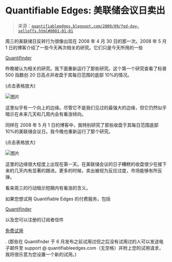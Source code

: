 <!--yml

类别：未分类

日期：2024-05-18 13:13:23

-->

# Quantifiable Edges: 美联储会议日卖出

> 来源：[`quantifiableedges.blogspot.com/2009/09/fed-day-selloffs.html#0001-01-01`](http://quantifiableedges.blogspot.com/2009/09/fed-day-selloffs.html#0001-01-01)

周三的美联储日反转行为很像出现在 2008 年 4 月 30 日的那一次。2008 年 5 月 1 日的博客介绍了一些今天再次相关的研究。它们只是今天所用的一些

[Quantifinder](http://quantifiableedges.blogspot.com/2009/05/quantifinder-unveiled.html)

昨晚被认为相关的研究。我下面重新运行了那些研究。这个第一个研究查看了标普 500 指数创 20 日高点并收盘于其每日范围的底部 10%的情况。

(点击表格放大)

![图片](https://blogger.googleusercontent.com/img/b/R29vZ2xl/AVvXsEicObcclESFuDIBLocr_hC9IujUeB4JagWC60Iq5ed_n-qzDJ3LpMfmxEy4r7R0Fx6kF7n745QYATf49ANDnAS8QYVYi78EJMiGsZhA__SlotPVLBTYYwVkEK3p8I1DqjNNvrVGEHgQQrsr/s1600-h/2009-9-24+png1.png)

这里似乎有一个向上的边缘。尽管它不是我们见过的最强大的边缘，但它仍然似乎暗示在未来几天和几周内会有看涨倾向。

同样在 2008 年 5 月 1 日的博客中，我特别研究了那些收盘于其每日范围底部 10%的美联储会议日。我今晚也重新运行了那个研究。

(点击表格放大)

![图片](https://blogger.googleusercontent.com/img/b/R29vZ2xl/AVvXsEi0uGe-o3IJQ1QvHQUBYTNu6lz4Sub8TqSnsdxDUlPGIiuV8as-ukxvC0_Gb4B6_ATUChneyNkzHJKS0CHEQLQgJKOk2V4fvZ3ydW7lntzsok6zQOylMJCJbCNg0EZzgyaO4-3KwWC87UE4/s1600-h/2009-9-24+png2.png)

这里的边缘很大程度上出现在第一天。在美联储会议的日子糟糕的收盘很少在接下来的几天内有显著的跟进。更多的时候，卖出被视为反应过度，市场能够有所反弹。

看来周三的行动暗示短期内有看涨的含义。

如果您想试用 Quantifiable Edges 的付费服务，包括

[Quantifinder](http://quantifiableedges.blogspot.com/2009/05/quantifinder-unveiled.html)

以及您可以注册的订阅者信件

[免费试用](http://www.quantifiableedges.com/members/register.php)

. (那些在 Quantifnder 于 6 月发布之前试用过但之后没有试用过的人可以发送电子邮件至 support @ quantifiableedges.com（无空格）并附上您的试用请求，我将很乐意为您设置一个新的试用。)
